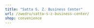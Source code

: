 ```yaml
---
title: "Satta S. Z. Business Center"
url: /zwedru/satta-s-z-business-center/
shop: convenience
---
```

